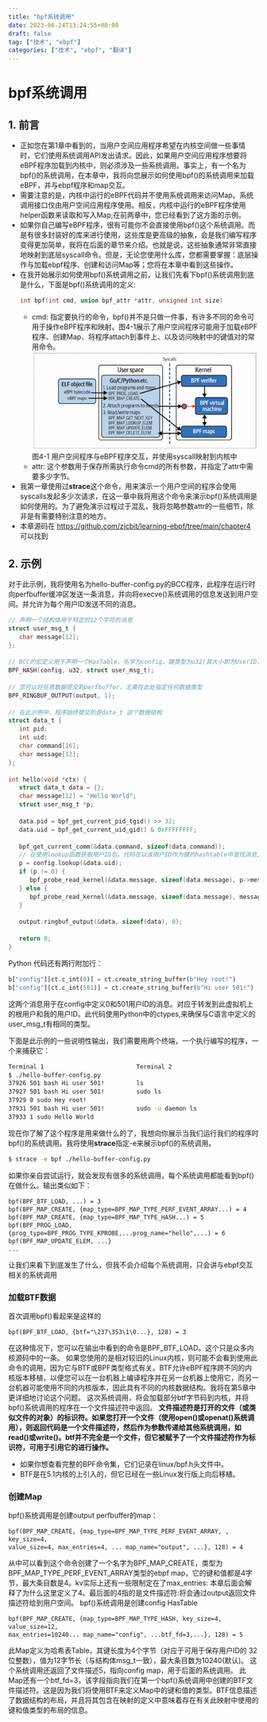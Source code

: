 ```yaml
---
title: "bpf系统调用"
date: 2023-06-24T13:24:55+08:00
draft: false
tag: ["技术", "ebpf"]
categories: ["技术", "ebpf", "翻译"]
---
```

# bpf系统调用
## 1. 前言
- 正如您在第1章中看到的，当用户空间应用程序希望在内核空间做一些事情时，它们使用系统调用API发出请求。因此，如果用户空间应用程序想要将eBPF程序加载到内核中，则必须涉及一些系统调用。事实上，有一个名为bpf()的系统调用，在本章中，我将向您展示如何使用bpf()的系统调用来加载eBPF，并与ebpf程序和map交互。
- 需要注意的是，内核中运行的eBPF代码并不使用系统调用来访问Map。系统调用接口仅由用户空间应用程序使用。相反，内核中运行的eBPF程序使用helper函数来读取和写入Map;在前两章中，您已经看到了这方面的示例。
- 如果你自己编写eBPF程序，很有可能你不会直接使用bpf()这个系统调用。而是有很多封装好的库来进行使用，这些库是更高级的抽象，会是我们编写程序变得更加简单，我将在后面的章节来介绍。也就是说，这些抽象通常非常直接地映射到底层syscall命令。但是，无论您使用什么库，您都需要掌握：底层操作与加载ebpf程序、创建和访问Map等；您将在本章中看到这些操作。
- 在我开始展示如何使用bpf()系统调用之前，让我们先看下bpf()系统调用到底是什么，下面是bpf()系统调用的定义:
  ```c
  int bpf(int cmd, union bpf_attr *attr, unsigned int size)
  ```
  * cmd: 指定要执行的命令，bpf()并不是只做一件事，有许多不同的命令可用于操作eBPF程序和映射。图4-1展示了用户空间程序可能用于加载eBPF程序、创建Map、将程序attach到事件上、以及访问映射中的键值对的常用命令。
  ![4-1](/assets/images/bpf/4-1.png "Figure 4-1")
   图4-1 用户空间程序与eBPF程序交互，并使用syscall映射到内核中
  * attr: 这个参数用于保存所需执行命令cmd的所有参数，并指定了attr中需要多少字节。
- 我第一章使用过**strace**这个命令，用来演示一个用户空间的程序会使用syscalls发起多少次请求，在这一章中我将用这个命令来演示bpf()系统调用是如何使用的。为了避免演示过程过于混乱，我将忽略参数attr的一些细节，除非是有需要特别注意的地方。
- 本章源码在 https://github.com/zjcbit/learning-ebpf/tree/main/chapter4 可以找到
## 2. 示例
对于此示例，我将使用名为hello-buffer-config.py的BCC程序，此程序在运行时向perfbuffer缓冲区发送一条消息，并向将execve()系统调用的信息发送到用户空间。并允许为每个用户ID发送不同的消息。
```c
// 声明一个结构体用于特定的12个字符的消息
struct user_msg_t {
   char message[12];
};

// BCC的宏定义用于声明一个HasTable，名字为config，键类型为u32(其大小即为UserID，如果你没有指定type，则默认K、V都是u64)，值为user_msg_t
BPF_HASH(config, u32, struct user_msg_t);

// 您可以将任意数据提交到perfbuffer，无需在此处指定任何数据类型
BPF_RINGBUF_OUTPUT(output, 1); 

// 在此示例中，程序始终提交的是data_t 这个数据结构
struct data_t {     
   int pid;
   int uid;
   char command[16];
   char message[12];
};

int hello(void *ctx) {
   struct data_t data = {}; 
   char message[12] = "Hello World";
   struct user_msg_t *p;

   data.pid = bpf_get_current_pid_tgid() >> 32;
   data.uid = bpf_get_current_uid_gid() & 0xFFFFFFFF;

   bpf_get_current_comm(&data.command, sizeof(data.command));
   // 在使用lookup函数获取用户ID后，代码在以该用户ID作为键的hashtable中查找消息, 如果有匹配的消息则发送此消息，否则使用Hello World
   p = config.lookup(&data.uid);
   if (p != 0) {
      bpf_probe_read_kernel(&data.message, sizeof(data.message), p->message);       
   } else {
      bpf_probe_read_kernel(&data.message, sizeof(data.message), message); 
   }

   output.ringbuf_output(&data, sizeof(data), 0); 
 
   return 0;
}
```
Python 代码还有两行附加行：
```python
b["config"][ct.c_int(0)] = ct.create_string_buffer(b"Hey root!")
b["config"][ct.c_int(501)] = ct.create_string_buffer(b"Hi user 501!")
```
这两个消息用于在config中定义0和501用户ID的消息。对应于转发到此虚拟机上的根用户和我的用户ID。此代码使用Python中的ctypes,来确保与C语言中定义的user_msg_t有相同的类型。

下面是此示例的一些说明性输出，我们需要用两个终端，一个执行编写的程序，一个来捕获它：
```bash
Terminal 1                          Terminal 2
$ ./hello-buffer-config.py
37926 501 bash Hi user 501!         ls
37927 501 bash Hi user 501!         sudo ls
37929 0 sudo Hey root!
37931 501 bash Hi user 501!         sudo -u daemon ls
37933 1 sudo Hello World
```
现在你了解了这个程序是用来做什么的了，我想向你展示当我们运行我们的程序时bpf()的系统调用。我将使用**strace**指定-e来展示bpf()的系统调用。
``` bash
$ strace -e bpf ./hello-buffer-config.py
```
如果你亲自尝试运行，就会发现有很多的系统调用，每个系统调用都能看到bpf()在做什么。输出类似如下：
```
bpf(BPF_BTF_LOAD, ...) = 3
bpf(BPF_MAP_CREATE, {map_type=BPF_MAP_TYPE_PERF_EVENT_ARRAY...) = 4
bpf(BPF_MAP_CREATE, {map_type=BPF_MAP_TYPE_HASH...) = 5
bpf(BPF_PROG_LOAD, {prog_type=BPF_PROG_TYPE_KPROBE,...prog_name="hello",...) = 6
bpf(BPF_MAP_UPDATE_ELEM, ...}
...
```
让我们来看下到底发生了什么，但我不会介绍每个系统调用，只会讲与ebpf交互相关的系统调用
### 加载BTF数据
首次调用bpf()看起来是这样的
```
bpf(BPF_BTF_LOAD, {btf="\237\353\1\0...}, 128) = 3
```
在这种情况下，您可以在输出中看到的命令是BPF_BTF_LOAD。这个只是众多内核源码中的一条。
如果您使用的是相对较旧的Linux内核，则可能不会看到使用此命令的调用，因为它与BTF或BPF类型格式有关。BTF允许eBPF程序跨不同的内核版本移植，以便您可以在一台机器上编译程序并在另一台机器上使用它，而另一台机器可能使用不同的内核版本，因此具有不同的内核数据结构。我将在第5章中更详细地讨论这个问题。
这次系统调用，将会加载部分btf字节码到内核，并将bpf()系统调用的程序在一个文件描述符中返回。
**文件描述符是打开的文件（或类似文件的对象）的标识符。如果您打开一个文件（使用open()或openat()系统调用），则返回代码是一个文件描述符，然后作为参数传递给其他系统调用，如read()或write()。btf并不完全是一个文件，但它被赋予了一个文件描述符作为标识符，可用于引用它的进行操作。**
* 如果你想查看完整的BPF命令集，它们记录在linux/bpf.h头文件中。
* BTF是在5.1内核的上引入的，但它已经在一些Linux发行版上向后移植。
### 创建Map
bpf()系统调用是创建output perfbuffer的map：
```
bpf(BPF_MAP_CREATE, {map_type=BPF_MAP_TYPE_PERF_EVENT_ARRAY, , key_size=4,
value_size=4, max_entries=4, ... map_name="output", ...}, 128) = 4
```
从中可以看到这个命令创建了一个名字为BPF_MAP_CREATE，类型为BPF_MAP_TYPE_PERF_EVENT_ARRAY类型的ebpf map，它的键和值都是4字节，最大条目数是4。kv实际上还有一些限制定在了max_entries: 本章后面会解释了为什么这里定义了4。最后面的4指的是文件描述符:将会通过output返回文件描述符给到用户空间。
bpf()系统调用是创建config HasTable
```
bpf(BPF_MAP_CREATE, {map_type=BPF_MAP_TYPE_HASH, key_size=4, value_size=12,
max_entries=10240... map_name="config", ...btf_fd=3,...}, 128) = 5
```
此Map定义为哈希表Table，其键长度为4个字节（对应于可用于保存用户ID的 32 位整数），值为12字节长（与结构体msg_t一致），最大条目数为10240(默认)。
这个系统调用还返回了文件描述5，指向config map，用于后面的系统调用。
此Map还有一个btf_fd=3，该字段指向我们在第一个bpf()系统调用中创建的BTF文件描述符。这是因为我们将使用BTF来定义Map中的键和值的类型。BTF信息描述了数据结构的布局，并且将其包含在映射的定义中意味着存在有关此映射中使用的键和值类型的布局的信息。